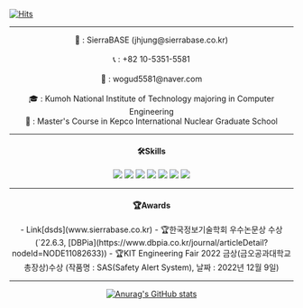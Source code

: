 [![Hits](https://hits.seeyoufarm.com/api/count/incr/badge.svg?url=https%3A%2F%2Fgithub.com%2FJaeHyung-Jung%2Fhit-counter&count_bg=%2379C83D&title_bg=%23555555&icon=&icon_color=%23E7E7E7&title=hits&edge_flat=false)](https://hits.seeyoufarm.com)

---

<div align="center" onclick="location.href='https://www.sierrabase.co.kr';"> 🏢 : SierraBASE (jhjung@sierrabase.co.kr) <div> <br>
<div align="center"> 📞 : +82 10-5351-5581 <div> <br>
<div align="center"> 📩 : wogud5581@naver.com <div> <br>
<div align="center"> 🎓 : Kumoh National Institute of Technology majoring in Computer Engineering <div> 
<div align="center"> 🎒 : Master's Course in Kepco International Nuclear Graduate School <div> 

---

<h4>🛠Skills</h4> 
<img src="https://img.shields.io/badge/ROS-blue?style=plastic&logo=ROS&logoColor=#22314E"/>
<img src="https://img.shields.io/badge/Pytorch-blue?style=plastic&logo=PyTorch&logoColor=#EE4C2C"/>
<img src="https://img.shields.io/badge/Tensorflow-orange?style=plastic&logo=TensorFlow&logoColor=#FF6F00"/>
<img src="https://img.shields.io/badge/Keras-red?style=plastic&logo=Keras&logoColor=#D00000"/>
<img src="https://img.shields.io/badge/git-black?style=plastic&logo=Git&logoColor=#F05032"/>
<img src="https://img.shields.io/badge/python-purple?style=plastic&logo=Python&logoColor=#3776AB"/>
<img src="https://camo.githubusercontent.com/c36ce371f52f902db5109ffaf26630295c7ff5f3355b2442fcbc244fbf97782a/68747470733a2f2f696d672e736869656c64732e696f2f62616467652f432b2b2d3143353039433f7374796c653d666c61742d737175617265266c6f676f3d4325324225324226266c6f676f436f6c6f723d7768697465"/>

---

<h4>🏆Awards</h4>
- Link[dsds](www.sierrabase.co.kr)
- 🏆한국정보기술학회 우수논문상 수상 (`22.6.3, [DBPia](https://www.dbpia.co.kr/journal/articleDetail?nodeId=NODE11082633))
- 🏆KIT Engineering Fair 2022 금상(금오공과대학교 총장상)수상 (작품명 : SAS(Safety Alert System), 날짜 : 2022년 12월 9일)

---

[![Anurag's GitHub stats](https://github-readme-stats.vercel.app/api?username=JaeHyung-Jung)](https://github.com/anuraghazra/github-readme-stats)
